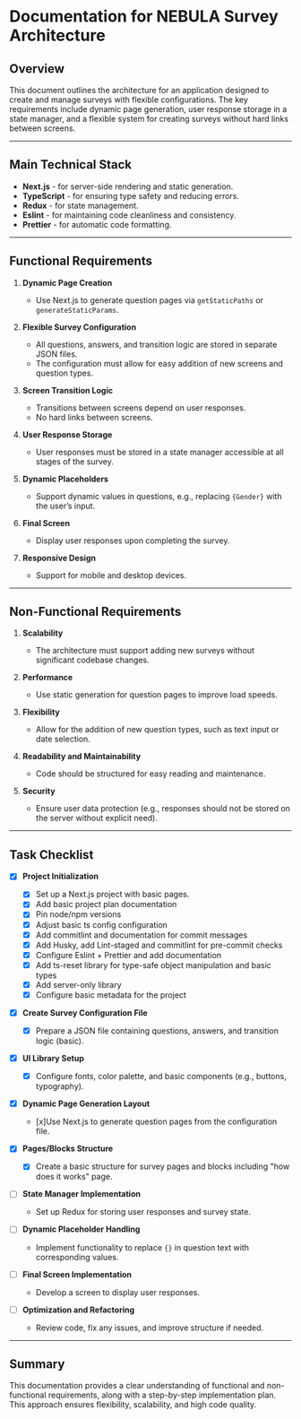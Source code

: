 # Documentation for NEBULA Survey Architecture

## Overview

This document outlines the architecture for an application designed to create and manage surveys with flexible configurations. The key requirements include dynamic page generation, user response storage in a state manager, and a flexible system for creating surveys without hard links between screens.

---

## Main Technical Stack

- **Next.js** - for server-side rendering and static generation.
- **TypeScript** - for ensuring type safety and reducing errors.
- **Redux** - for state management.
- **Eslint** - for maintaining code cleanliness and consistency.
- **Prettier** - for automatic code formatting.

---

## Functional Requirements

1. **Dynamic Page Creation**

   - Use Next.js to generate question pages via `getStaticPaths` or `generateStaticParams`.

2. **Flexible Survey Configuration**

   - All questions, answers, and transition logic are stored in separate JSON files.
   - The configuration must allow for easy addition of new screens and question types.

3. **Screen Transition Logic**

   - Transitions between screens depend on user responses.
   - No hard links between screens.

4. **User Response Storage**

   - User responses must be stored in a state manager accessible at all stages of the survey.

5. **Dynamic Placeholders**

   - Support dynamic values in questions, e.g., replacing `{Gender}` with the user’s input.

6. **Final Screen**

   - Display user responses upon completing the survey.

7. **Responsive Design**
   - Support for mobile and desktop devices.

---

## Non-Functional Requirements

1. **Scalability**

   - The architecture must support adding new surveys without significant codebase changes.

2. **Performance**

   - Use static generation for question pages to improve load speeds.

3. **Flexibility**

   - Allow for the addition of new question types, such as text input or date selection.

4. **Readability and Maintainability**

   - Code should be structured for easy reading and maintenance.

5. **Security**
   - Ensure user data protection (e.g., responses should not be stored on the server without explicit need).

---

## Task Checklist

- [x] **Project Initialization**

  - [x] Set up a Next.js project with basic pages.
  - [x] Add basic project plan documentation
  - [x] Pin node/npm versions
  - [x] Adjust basic ts config configuration
  - [x] Add commitlint and documentation for commit messages
  - [x] Add Husky, add Lint-staged and commitlint for pre-commit checks
  - [x] Configure Eslint + Prettier and add documentation
  - [x] Add ts-reset library for type-safe object manipulation and basic types
  - [x] Add server-only library
  - [x] Configure basic metadata for the project

- [x] **Create Survey Configuration File**

  - [x] Prepare a JSON file containing questions, answers, and transition logic (basic).

- [x] **UI Library Setup**

  - [x] Configure fonts, color palette, and basic components (e.g., buttons, typography).

- [x] **Dynamic Page Generation Layout**

  - [x]Use Next.js to generate question pages from the configuration file.

- [x] **Pages/Blocks Structure**

  - [x] Create a basic structure for survey pages and blocks including "how does it works" page.

- [ ] **State Manager Implementation**

  - Set up Redux for storing user responses and survey state.

- [ ] **Dynamic Placeholder Handling**

  - Implement functionality to replace `{}` in question text with corresponding values.

- [ ] **Final Screen Implementation**

  - Develop a screen to display user responses.

- [ ] **Optimization and Refactoring**
  - Review code, fix any issues, and improve structure if needed.

---

## Summary

This documentation provides a clear understanding of functional and non-functional requirements, along with a step-by-step implementation plan. This approach ensures flexibility, scalability, and high code quality.
